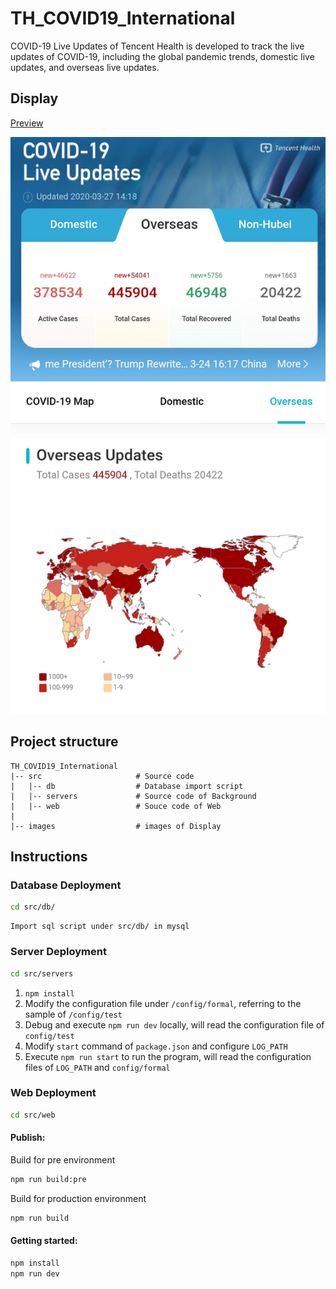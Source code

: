 # TH_COVID19_International

COVID-19 Live Updates of Tencent Health is developed to track the live updates of COVID-19, including the global pandemic trends, domestic live updates, and overseas live updates.


## Display
[Preview](https://covid-19.th.qq.com)

![Demo](./images/demo_2.png)


## Project structure

    TH_COVID19_International
    |-- src                     # Source code
    |   |-- db                  # Database import script
    |   |-- servers             # Source code of Background
    |   |-- web                 # Souce code of Web
    |
    |-- images                  # images of Display


## Instructions

### Database Deployment

```bash
cd src/db/
```

    Import sql script under src/db/ in mysql


### Server Deployment

```bash
cd src/servers
```

1. `npm install`
2. Modify the configuration file under `/config/formal`, referring to the sample of  `/config/test`
3. Debug and execute `npm run dev` locally, will read the configuration file of `config/test`
4. Modify `start` command of `package.json` and configure `LOG_PATH`
5. Execute `npm run start` to run the program, will read the configuration files of `LOG_PATH` and `config/formal`

### Web Deployment

```bash
cd src/web
```

#### Publish:

Build for pre environment

``` bash
npm run build:pre  
```
Build for production environment

```bash
npm run build  
```

#### Getting started:
```bash
npm install  
npm run dev  
```



